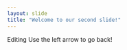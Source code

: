 ```yaml
---
layout: slide
title: "Welcome to our second slide!"
---
```

Editing
Use the left arrow to go back!

